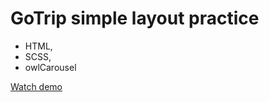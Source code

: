 # GoTrip simple layout practice

- HTML,
- SCSS,
- owlCarousel


[Watch demo](https://muzykalniy.github.io/GoTrip/)

